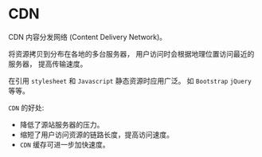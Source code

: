 # CDN

CDN 内容分发网络 (Content Delivery Network)。

将资源拷贝到分布在各地的多台服务器，
用户访问时会根据地理位置访问最近的服务器，
提高传输速度。

在引用 `stylesheet` 和 `Javascript` 静态资源时应用广泛。
如 `Bootstrap` `jQuery` 等等。

`CDN` 的好处:

* 降低了源站服务器的压力。
* 缩短了用户访问资源的链路长度，提高访问速度。
* `CDN` 缓存可进一步加快速度。
